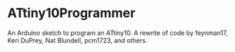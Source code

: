 ATtiny10Programmer
==================

An Arduino sketch to program an ATtiny10.  A rewrite of code by feynman17, Keri DuPrey, Nat Blundell, pcm1723, and others.
